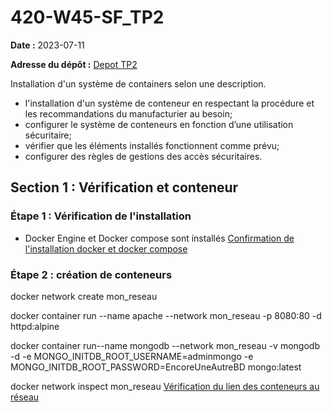 # 420-W45-SF_TP2

**Date :** 2023-07-11

**Adresse du dépôt :** [Depot TP2](https://github.com/IsatisSnowfox/420-W45-SF_TP2)

Installation d'un système de containers selon une description.
- l'installation d'un système de conteneur en respectant la procédure et les recommandations du manufacturier au besoin;
- configurer le système de conteneurs en fonction d’une utilisation sécuritaire;
- vérifier que les éléments installés fonctionnent comme prévu;
- configurer des règles de gestions des accès sécuritaires.

## Section 1 : Vérification et conteneur

### Étape 1 : Vérification de l'installation

- Docker Engine et Docker compose sont installés [Confirmation de l'installation docker et docker compose](img/docker-version.png) 

### Étape 2 : création de conteneurs

docker network create mon_reseau

docker container run --name apache --network mon_reseau -p 8080:80 -d httpd:alpine

docker container run--name mongodb --network mon_reseau -v mongodb -d -e MONGO_INITDB_ROOT_USERNAME=adminmongo -e MONGO_INITDB_ROOT_PASSWORD=EncoreUneAutreBD mongo:latest

docker network inspect mon_reseau [Vérification du lien des conteneurs au réseau](img/docker-network-inspect.png)
